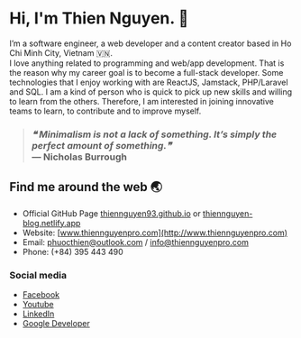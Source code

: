 # Hi, I'm Thien Nguyen. 👋
I’m a software engineer, a web developer and a content creator based in Ho Chi Minh City, Vietnam 
🇻🇳.<br />
I love anything related to programming and web/app development. That is the reason why my career goal is to become a full-stack developer. Some technologies that I enjoy working with are ReactJS, Jamstack, PHP/Laravel and SQL. I am a kind of person who is quick to pick up new skills and willing to learn from the others. Therefore, I am interested in joining innovative teams to learn, to contribute and to improve myself. 

>### <i>❝ Minimalism is not a lack of something. It’s simply the perfect amount of something.❞</i><br />— Nicholas Burrough 




## Find me around the web 🌏
- Official GitHub Page [thiennguyen93.github.io](https://thiennguyen93.github.io/) or [thiennguyen-blog.netlify.app](//thiennguyen-blog.netlify.app/)
- Website: [www.thiennguyenpro.com](http://www.thiennguyenpro.com)
- Email: phuocthien@outlook.com / info@thiennguyenpro.com
- Phone: (+84) 395 443 490

### Social media
- [Facebook](https://www.facebook.com/thiennguyenpro/)
- [Youtube](https://www.youtube.com/thiennguyenpro)
- [LinkedIn](https://www.linkedin.com/in/thiennguyenpro/)
- [Google Developer](https://g.dev/thiennguyen)


